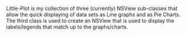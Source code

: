 Little-Plot is my collection of three (currently) NSView sub-classes that allow the quick displaying of data sets as Line graphs and as Pie Charts. The third class is used to create an NSView that is used to display the labels/legends that match up to the graphs/charts.

